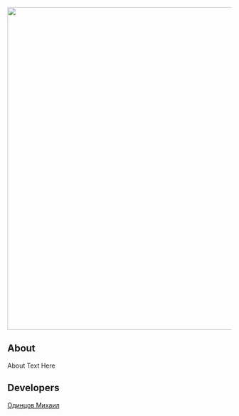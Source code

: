 <p align="center">
      <img src="https://i.ibb.co/rmw9m21/GoTrieop.png" width="726">
</p>

## About

About Text Here

## Developers

[Одинцов Михаил](https://github.com/urbantatsu)
